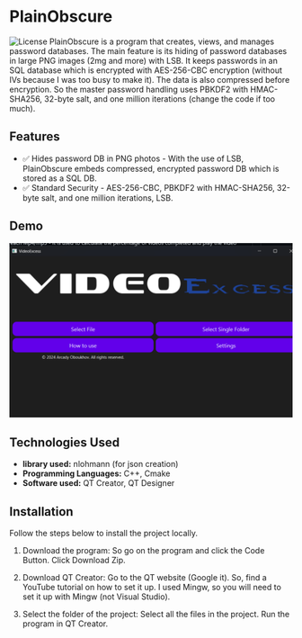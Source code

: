 # PlainObscure 

![License](https://img.shields.io/badge/license-GNU%20GPL%20v3-blue.svg
) 
PlainObscure is a program that creates, views, and manages password databases. The main feature is its hiding of password databases in large PNG images (2mg and more) with LSB. It keeps passwords in an SQL database which is encrypted with AES-256-CBC encryption (without IVs because I was too busy to make it). The data is also compressed before encryption. So the master password handling uses PBKDF2 with HMAC-SHA256, 32-byte salt, and one million iterations (change the code if too much). 
  

## Features

- ✅ Hides password DB in PNG photos - With the use of LSB, PlainObscure embeds compressed, encrypted password DB which is stored as a SQL DB. 
- ✅ Standard Security - AES-256-CBC, PBKDF2 with HMAC-SHA256, 32-byte salt, and one million iterations, LSB. 


## Demo

![Demo](https://github.com/arcadyoboukhov/VideoExcess/blob/main/Screenshot%202024-09-21%20203716.png)


## Technologies Used

- **library used:** nlohmann (for json creation)   
- **Programming Languages:** C++, Cmake
- **Software used:** QT Creator, QT Designer


## Installation

Follow the steps below to install the project locally.

1. Download the program:
   So go on the program and click the Code Button. Click Download Zip.
2. Download QT Creator:
   Go to the QT website (Google it). So, find a YouTube tutorial on how to set it up. I used Mingw, so you will need to set it up with Mingw (not Visual Studio).

3. Select the folder of the project: Select all the files in the project. Run the program in QT Creator. 
 
